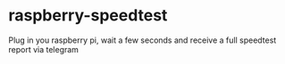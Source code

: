 # raspberry-speedtest
Plug in you raspberry pi, wait a few seconds and receive a full speedtest report via telegram
